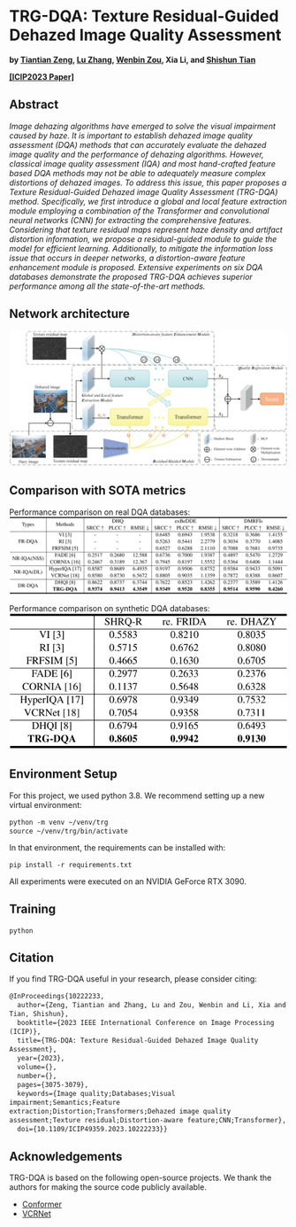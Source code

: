# TRG-DQA: Texture Residual-Guided Dehazed Image Quality Assessment

**by [Tiantian Zeng](https://scholar.google.com.hk/citations?user=gemAtrkAAAAJ&hl=zh-CN), [Lu Zhang](https://scholar.google.com.hk/citations?hl=zh-CN&user=BCzhwesAAAAJ&view_op=list_works&sortby=pubdate), [Wenbin Zou](https://scholar.google.com.hk/citations?user=J8-OQCIAAAAJ&hl=zh-CN), Xia Li, and [Shishun Tian](https://scholar.google.com.hk/citations?user=gk8puWMAAAAJ&hl=zh-CN)**

**[[ICIP2023 Paper]](https://ieeexplore.ieee.org/abstract/document/10222233)**

## Abstract

_Image dehazing algorithms have emerged to solve the visual impairment caused by haze. It is important to establish dehazed image quality assessment (DQA) methods that can accurately evaluate the dehazed image quality and the performance of dehazing algorithms. However, classical image quality assessment (IQA) and most hand-crafted feature based DQA methods may not be able to adequately measure complex distortions of dehazed images. To address this issue, this paper proposes a Texture Residual-Guided Dehazed image Quality Assessment (TRG-DQA) method. Specifically, we first introduce a global and local feature extraction module employing a combination of the Transformer and convolutional neural networks (CNN) for extracting the comprehensive features. Considering that texture residual maps represent haze density and artifact distortion information, we propose a residual-guided module to guide the model for efficient learning. Additionally, to mitigate the information loss issue that occurs in deeper networks, a distortion-aware feature enhancement module is proposed. Extensive experiments on six DQA databases demonstrate the proposed TRG-DQA achieves superior performance among all the state-of-the-art methods._

## Network architecture
![TRGDQA_network](resources/TRGDQA_network.jpg)

## Comparison with SOTA metrics

Performance comparison on real DQA databases:
![real_DQA_databases](resources/real_DQA_databases.png)

Performance comparison on synthetic DQA databases:
![syn_DQA_databases](resources/syn_DQA_databases.png)

## Environment Setup

For this project, we used python 3.8. We recommend setting up a new virtual environment:

```shell
python -m venv ~/venv/trg
source ~/venv/trg/bin/activate
```

In that environment, the requirements can be installed with:

```shell
pip install -r requirements.txt
```

All experiments were executed on an NVIDIA GeForce RTX 3090.

## Training
```shell
python
```

## Citation

If you find TRG-DQA useful in your research, please consider citing:

```
@InProceedings{10222233,
  author={Zeng, Tiantian and Zhang, Lu and Zou, Wenbin and Li, Xia and Tian, Shishun},
  booktitle={2023 IEEE International Conference on Image Processing (ICIP)}, 
  title={TRG-DQA: Texture Residual-Guided Dehazed Image Quality Assessment}, 
  year={2023},
  volume={},
  number={},
  pages={3075-3079},
  keywords={Image quality;Databases;Visual impairment;Semantics;Feature extraction;Distortion;Transformers;Dehazed image quality assessment;Texture residual;Distortion-aware feature;CNN;Transformer},
  doi={10.1109/ICIP49359.2023.10222233}}
```

## Acknowledgements

TRG-DQA is based on the following open-source projects. We thank the authors for making the source code publicly available.

* [Conformer](github.com/pengzhiliang/Conformer)
* [VCRNet](https://github.com/NUIST-Videocoding/VCRNet)

